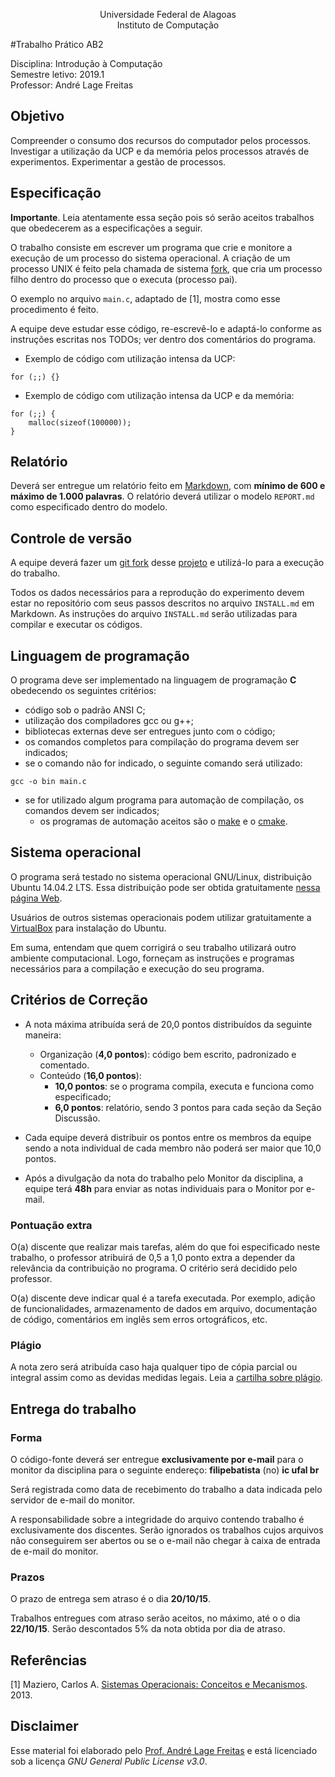 <p align="center">
Universidade Federal de Alagoas</br>
Instituto de Computação</br>
</p>

#Trabalho Prático AB2

Disciplina: Introdução à Computação</br>
Semestre letivo: 2019.1</br>
Professor: André Lage Freitas</br>

## Objetivo

Compreender o consumo dos recursos do computador pelos processos. Investigar a utilização da UCP e da memória pelos processos através de experimentos. Experimentar a gestão de processos.

## Especificação

**Importante**. Leia atentamente essa seção pois só serão aceitos trabalhos que obedecerem as a especificações a seguir. 

O trabalho consiste em escrever um programa que crie e monitore a execução de um processo do sistema operacional. A criação de um processo UNIX é feito pela chamada de sistema [fork](), que cria um processo filho dentro do  processo que o executa (processo pai). 

O exemplo no arquivo ```main.c```, adaptado de [1], mostra como esse procedimento é feito.

A equipe deve estudar esse código, re-escrevê-lo e adaptá-lo conforme as instruções escritas nos TODOs; ver dentro dos comentários do programa.


* Exemplo de código com utilização intensa da UCP:

```
for (;;) {}
```

* Exemplo de código com utilização intensa da UCP e da memória:

```
for (;;) {
	malloc(sizeof(100000));
}
```


## Relatório

Deverá ser entregue um relatório feito em [Markdown](https://en.wikipedia.org/wiki/Markdown), com **mínimo de 600 e máximo de 1.000 palavras**. O relatório deverá utilizar o modelo ```REPORT.md``` como especificado dentro do modelo.


## Controle de versão

A equipe deverá fazer um [git fork](https://help.github.com/articles/fork-a-repo/) desse [projeto](https://github.com/alage/2015.1-IAC-trabalho-pratico) e utilizá-lo para a execução do trabalho. 

Todos os dados necessários para a reprodução do experimento devem estar no repositório com seus passos descritos no arquivo ```INSTALL.md``` em Markdown. As instruções do arquivo ```INSTALL.md``` serão utilizadas para compilar e executar os códigos.

## Linguagem de programação

O programa deve ser implementado na linguagem de programação **C** obedecendo os seguintes critérios:

* código sob o padrão ANSI C;
* utilização dos compiladores gcc ou g++;
* bibliotecas externas deve ser entregues junto com o código;
* os comandos completos para compilação do programa devem ser indicados;
* se o comando não for indicado, o seguinte comando será utilizado:

```
gcc -o bin main.c 
```

* se for utilizado algum programa para automação de compilação, os comandos devem ser indicados;
	* os programas de automação aceitos são o [make](https://www.gnu.org/software/make/) e o [cmake](http://www.cmake.org).

## Sistema operacional

O programa será testado no sistema operacional GNU/Linux, distribuição Ubuntu 14.04.2 LTS. Essa distribuição pode ser obtida gratuitamente [nessa página Web](http://www.ubuntu.com/download/desktop).

Usuários de outros sistemas operacionais podem utilizar gratuitamente a [VirtualBox](https://www.virtualbox.org/wiki/Downloads) para instalação do Ubuntu.
 
Em suma, entendam que quem corrigirá o seu trabalho utilizará outro ambiente computacional. Logo, forneçam as instruções e programas necessários para a compilação e execução do seu programa.

## Critérios de Correção


* A nota máxima atribuída será de 20,0 pontos distribuídos da seguinte maneira:
	* Organização (**4,0 pontos**): código bem escrito, padronizado e comentado.
	* Conteúdo (**16,0 pontos**): 
		* **10,0 pontos**: se o programa compila, executa e funciona como especificado;
 		* **6,0 pontos**: relatório, sendo 3 pontos para cada seção da Seção Discussão.

* Cada equipe deverá distribuir os pontos entre os membros da equipe sendo a nota individual de cada membro não poderá ser maior que 10,0 pontos.
* Após a divulgação da nota do trabalho pelo Monitor da disciplina, a equipe terá **48h** para enviar as notas individuais para o Monitor por e-mail.

### Pontuação extra

O(a) discente que realizar mais tarefas, além do que foi especificado neste trabalho, o professor atribuirá de 0,5 a 1,0 ponto extra a depender da relevância da contribuição no programa. O critério será decidido pelo professor. 

O(a) discente deve indicar qual é a tarefa executada. Por exemplo, adição de funcionalidades, armazenamento de dados em arquivo, documentação de código, comentários em inglês sem erros ortográficos, etc.


### Plágio

A nota zero será atribuída caso haja qualquer tipo de cópia parcial ou integral assim como as devidas medidas legais. Leia a [cartilha sobre plágio](http://www.noticias.uff.br/arquivos/cartilha-sobre-plagio-academico.pdf).


## Entrega do trabalho

### Forma 

O código-fonte deverá ser entregue **exclusivamente por e-mail** para o monitor da disciplina para o seguinte endereço: **filipebatista** (no) **ic ufal br**


Será registrada como data de recebimento do trabalho a data indicada pelo servidor de e-mail do monitor. 

A responsabilidade sobre a integridade do arquivo contendo trabalho é exclusivamente dos discentes.  Serão ignorados os trabalhos cujos arquivos não conseguirem ser abertos ou se o e-mail não chegar à caixa de entrada de e-mail do monitor.

### Prazos

O prazo de entrega sem atraso é o dia **20/10/15**.

Trabalhos entregues com atraso serão aceitos, no máximo, até o o dia **22/10/15**. Serão descontados 5% da nota obtida por dia de atraso.


## Referências

[1] Maziero, Carlos A. [Sistemas Operacionais: Conceitos e Mecanismos](http://wiki.inf.ufpr.br/maziero/lib/exe/fetch.php?media=so:so-livro.pdf). 2013. 

## Disclaimer

Esse material foi elaborado pelo [Prof. André Lage Freitas](https://sites.google.com/a/ic.ufal.br/andrelage/) e está licenciado sob a licença _GNU General Public License v3.0_.
